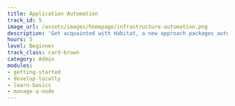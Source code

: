 ```yaml
---
title: Application Automation
track_id: 5
image_url: /assets/images/homepage/infrastructure-automation.png
description: 'Get acquainted with Habitat, a new approach packages automation with the application. With Habitat, the applications you build behave consistently no matter where you run them—bare metal, VMs, containers and PaaS.'
hours: 5
level: Beginner
track_class: card-brown
category: Admin
modules:
- getting-started
- develop-locally
- learn-basics
- manage-a-node
---
```

